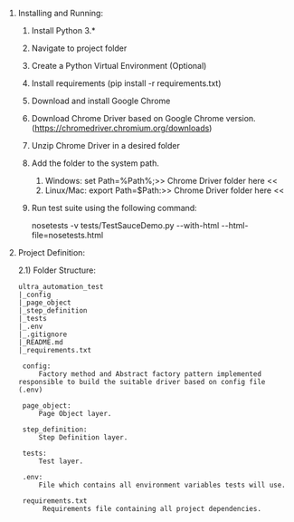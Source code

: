1) Installing and Running:

   1) Install Python 3.*
   2) Navigate to project folder
   3) Create a Python Virtual Environment (Optional)
   4) Install requirements (pip install -r requirements.txt)
   5) Download and install Google Chrome
   6) Download Chrome Driver based on Google Chrome version. (https://chromedriver.chromium.org/downloads)
   7) Unzip Chrome Driver in a desired folder
   8) Add the folder to the system path.
      1) Windows: set Path=%Path%;>> Chrome Driver folder here <<
      2) Linux/Mac: export Path=$Path:>> Chrome Driver folder here <<
   9) Run test suite using the following command:

       nosetests -v tests/TestSauceDemo.py --with-html --html-file=nosetests.html

2) Project Definition:

   2.1) Folder Structure:

       ultra_automation_test
       |_config
       |_page_object
       |_step_definition
       |_tests
       |_.env
       |_.gitignore
       |_README.md
       |_requirements.txt
    
        config:
            Factory method and Abstract factory pattern implemented responsible to build the suitable driver based on config file (.env)
        
        page_object:
            Page Object layer.

        step_definition:
            Step Definition layer. 

        tests:
            Test layer.

        .env:
            File which contains all environment variables tests will use.

        requirements.txt
             Requirements file containing all project dependencies.

